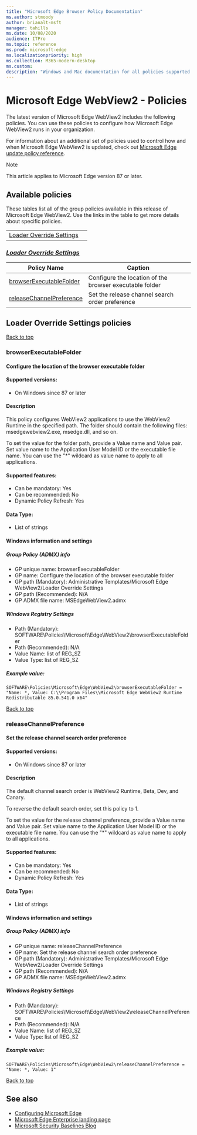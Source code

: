 ```yaml
---
title: "Microsoft Edge Browser Policy Documentation"
ms.author: stmoody
author: brianalt-msft
manager: tahills
ms.date: 10/08/2020
audience: ITPro
ms.topic: reference
ms.prod: microsoft-edge
ms.localizationpriority: high
ms.collection: M365-modern-desktop
ms.custom:
description: "Windows and Mac documentation for all policies supported by the Microsoft Edge Browser"
---
```


# Microsoft Edge WebView2 - Policies

The latest version of Microsoft Edge WebView2 includes the following policies. You can use these policies to configure how Microsoft Edge WebView2 runs in your organization.

For information about an additional set of policies used to control how and when Microsoft Edge WebView2 is updated, check out [Microsoft Edge update policy reference](microsoft-edge-update-policies.md).

> [!NOTE]
> This article applies to Microsoft Edge version 87 or later.

## Available policies
These tables list all of the group policies available in this release of Microsoft Edge WebView2. Use the links in the table to get more details about specific policies.

|||
|-|-|
|[Loader Override Settings](#loader-override-settings)|

### [*Loader Override Settings*](#loader-override-settings-policies)
|Policy Name|Caption|
|-|-|
|[browserExecutableFolder](#browserexecutablefolder)|Configure the location of the browser executable folder|
|[releaseChannelPreference](#releasechannelpreference)|Set the release channel search order preference|




  ## Loader Override Settings policies

  [Back to top](#microsoft-edge-webview2---policies)

  ### browserExecutableFolder
  #### Configure the location of the browser executable folder
  
  
  #### Supported versions:
  - On Windows since 87 or later

  #### Description
  This policy configures WebView2 applications to use the WebView2 Runtime in the specified path. The folder should contain the following files: msedgewebview2.exe, msedge.dll, and so on.

To set the value for the folder path, provide a Value name and Value pair. Set value name to the Application User Model ID or the executable file name. You can use the "*" wildcard as value name to apply to all applications.

  #### Supported features:
  - Can be mandatory: Yes
  - Can be recommended: No
  - Dynamic Policy Refresh: Yes

  #### Data Type:
  - List of strings

  #### Windows information and settings
  ##### Group Policy (ADMX) info
  - GP unique name: browserExecutableFolder
  - GP name: Configure the location of the browser executable folder
  - GP path (Mandatory): Administrative Templates/Microsoft Edge WebView2/Loader Override Settings
  - GP path (Recommended): N/A
  - GP ADMX file name: MSEdgeWebView2.admx
  ##### Windows Registry Settings
  - Path (Mandatory): SOFTWARE\Policies\Microsoft\Edge\WebView2\browserExecutableFolder
  - Path (Recommended): N/A
  - Value Name: list of REG_SZ
  - Value Type: list of REG_SZ
  ##### Example value:
```
SOFTWARE\Policies\Microsoft\Edge\WebView2\browserExecutableFolder = "Name: *, Value: C:\\Program Files\\Microsoft Edge WebView2 Runtime Redistributable 85.0.541.0 x64"

```


  

  [Back to top](#microsoft-edge-webview2---policies)

  ### releaseChannelPreference
  #### Set the release channel search order preference
  
  
  #### Supported versions:
  - On Windows since 87 or later

  #### Description
  The default channel search order is WebView2 Runtime, Beta, Dev, and Canary.

To reverse the default search order, set this policy to 1.

To set the value for the release channel preference, provide a Value name and Value pair. Set value name to the Application User Model ID or the executable file name. You can use the "*" wildcard as value name to apply to all applications.

  #### Supported features:
  - Can be mandatory: Yes
  - Can be recommended: No
  - Dynamic Policy Refresh: Yes

  #### Data Type:
  - List of strings

  #### Windows information and settings
  ##### Group Policy (ADMX) info
  - GP unique name: releaseChannelPreference
  - GP name: Set the release channel search order preference
  - GP path (Mandatory): Administrative Templates/Microsoft Edge WebView2/Loader Override Settings
  - GP path (Recommended): N/A
  - GP ADMX file name: MSEdgeWebView2.admx
  ##### Windows Registry Settings
  - Path (Mandatory): SOFTWARE\Policies\Microsoft\Edge\WebView2\releaseChannelPreference
  - Path (Recommended): N/A
  - Value Name: list of REG_SZ
  - Value Type: list of REG_SZ
  ##### Example value:
```
SOFTWARE\Policies\Microsoft\Edge\WebView2\releaseChannelPreference = "Name: *, Value: 1"

```


  

  [Back to top](#microsoft-edge-webview2---policies)


## See also
- [Configuring Microsoft Edge](configure-microsoft-edge.md)
- [Microsoft Edge Enterprise landing page](https://aka.ms/EdgeEnterprise)
- [Microsoft Security Baselines Blog](https://techcommunity.microsoft.com/t5/microsoft-security-baselines/bg-p/Microsoft-Security-Baselines)